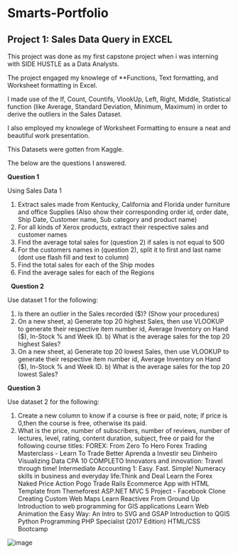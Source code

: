 # Smarts-Portfolio

## Project 1: Sales Data Query in EXCEL
This project was done as my first capstone project when i was interning with SIDE HUSTLE as a Data Analysts.

The project engaged my knowlege of **Functions, Text formatting, and Worksheet formatting in Excel.

I made use of the If, Count, Countifs, VlookUp, Left, Right, Middle, Statistical function (like Average, Standard Deviation, Minimum, Maximum) in order to derive the outliers in the Sales Dataset. 

I also employed my knowlege of Worksheet Formatting to ensure a neat and beautiful work presentation. 

This Datasets were gotten from Kaggle.

The below are the questions I answered. 


**Question 1**

Using Sales Data 1

1. Extract sales made from Kentucky, California and Florida under furniture and office Supplies (Also show their corresponding order id, order date, Ship Date, Customer name, Sub category and product name)
2. For all kinds of Xerox products, extract their respective sales and customer names
3. Find the average total sales for (question 2) if sales is not equal to 500
4. For the customers names in (question 2), split it to first and last name (dont use flash fill and text to column)
5. Find the total sales for each of the Ship modes
6. Find the average sales for each of the Regions

 
**Question 2**

Use dataset 1 for the following:

1) Is there an outlier in the Sales recorded ($)? (Show your procedures)
2) On a new sheet,
a) Generate top 20 highest Sales, then use VLOOKUP to generate their respective item number id, Average Inventory on Hand ($), In-Stock % and Week ID.
b) What is the average sales for the top 20 highest Sales?
3) On a new sheet,
a) Generate top 20 lowest Sales, then use VLOOKUP to generate their respective item number id, Average Inventory on Hand ($), In-Stock % and Week ID.
b) What is the average sales for the top 20 lowest Sales?
 
 
**Question 3**

Use dataset 2 for the following:

1) Create a new column to know if a course is free or paid, note; if price is 0,then the course is free, otherwise its paid.
2) What is the price, number of subscribers, number of reviews, number of lectures, level, rating, content duration, subject, free or paid for the following course titles: FOREX: From Zero To Hero Forex Trading Masterclass - Learn To Trade Better Aprenda a Investir seu Dinheiro Visualizing Data CPA 10 COMPLETO Innovators and innovation: Travel through time! Intermediate Accounting 1: Easy. Fast. Simple! Numeracy skills in business and everyday life:Think and Deal Learn the Forex Naked Price Action Pogo Trade Rails Ecommerce App with HTML Template from Themeforest ASP.NET MVC 5 Project - Facebook Clone Creating Custom Web Maps Learn Reactivex From Ground Up Introduction to web programming for GIS applications Learn Web Animation the Easy Way: An Intro to SVG and GSAP Introduction to QGIS Python Programming PHP Specialist (2017 Edition) HTML/CSS Bootcamp 
 

![image](https://user-images.githubusercontent.com/68339249/171917089-8dc2c737-cb54-4b90-a92f-52176f510c76.png)

